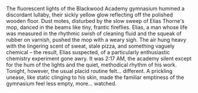 The fluorescent lights of the Blackwood Academy gymnasium hummed a discordant lullaby, their sickly yellow glow reflecting off the polished wooden floor.  Dust motes, disturbed by the slow sweep of Elias Thorne's mop, danced in the beams like tiny, frantic fireflies.  Elias, a man whose life was measured in the rhythmic swish of cleaning fluid and the squeak of rubber on varnish, pushed the mop with a weary sigh.  The air hung heavy with the lingering scent of sweat, stale pizza, and something vaguely chemical – the result, Elias suspected, of a particularly enthusiastic chemistry experiment gone awry.  It was 2:17 AM, the academy silent except for the hum of the lights and the quiet, methodical rhythm of his work.  Tonight, however, the usual placid routine felt… different. A prickling unease, like static clinging to his skin, made the familiar emptiness of the gymnasium feel less empty, more… watched.
